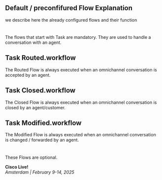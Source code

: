 ## Default / preconfifured Flow Explanation

we describe here the already configured flows and their function

#
The flows that start with Task are mandatory. They are used to handle a conversation with an agent.

## Task Routed.workflow

The Routed Flow is always executed when an omnichannel conversation is accepted by an agent.
  
## Task Closed.workflow

The Closed Flow is always executed when an omnichannel conversation is closed by an agent/customer.
  
## Task Modified.workflow

  The Modified Flow is always executed when an omnichannel conversation is changed / forwarded by an agent.
#
These Flows are optional.




**Cisco Live!**\
_Amsterdam | February 9-14, 2025_

